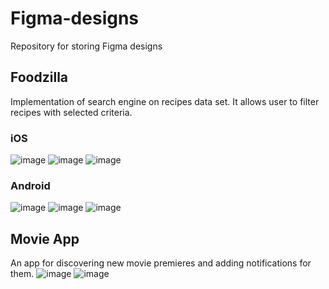 # Figma-designs
Repository for storing Figma designs

## Foodzilla
Implementation of search engine on recipes data set. It allows user to filter recipes with selected criteria. 

### iOS
![image](https://user-images.githubusercontent.com/101459177/232135150-50ade746-616e-4219-af1d-dc1fb7f10fa4.png)
![image](https://user-images.githubusercontent.com/101459177/232135189-d9244df8-92f8-4cf5-a5d9-7084b024e2ad.png)
![image](https://user-images.githubusercontent.com/101459177/232135240-dc6937c3-bf00-4141-a4c3-c62ae2dc9233.png)

### Android
![image](https://user-images.githubusercontent.com/101459177/232134889-3a575e8f-e300-4c1a-9033-cbf1679ca968.png)
![image](https://user-images.githubusercontent.com/101459177/232134993-8a816615-e163-4530-97fe-ef22c6ddb76b.png)
![image](https://user-images.githubusercontent.com/101459177/232135083-f545e78e-a70f-41ed-8123-03b19000c4db.png)


## Movie App
An app for discovering new movie premieres and adding notifications for them.
![image](https://user-images.githubusercontent.com/101459177/232138184-732a706a-4888-4323-849f-e91d041830bb.png)
![image](https://user-images.githubusercontent.com/101459177/232138253-ef0ff2f9-60f7-4128-b952-9b476c1a8f09.png)
